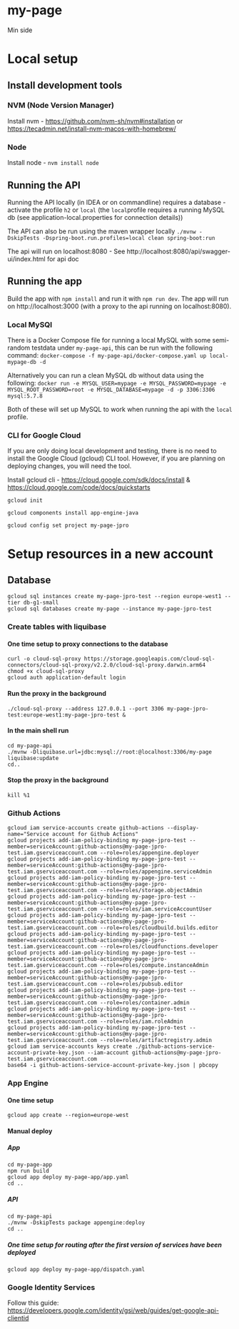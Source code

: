 # my-page

Min side

# Local setup

## Install development tools

### NVM (Node Version Manager)
Install nvm - https://github.com/nvm-sh/nvm#installation or https://tecadmin.net/install-nvm-macos-with-homebrew/

### Node
Install node - `nvm install node`

## Running the API

Running the API locally (in IDEA or on commandline) requires a database - activate the profile `h2` or `local` (the `local`profile requires a running MySQL db (see application-local.properties for connection details))

The API can also be run using the maven wrapper locally `./mvnw -DskipTests -Dspring-boot.run.profiles=local clean spring-boot:run`

The api will run on localhost:8080 - See http://localhost:8080/api/swagger-ui/index.html for api doc

## Running the app

Build the app with `npm install` and run it with `npm run dev`. The app will run on http://localhost:3000 (with a proxy to the api running on localhost:8080).

### Local MySQl

There is a Docker Compose file for running a local MySQL with some semi-random testdata under `my-page-api`, this can be run with the following command: `docker-compose -f my-page-api/docker-compose.yaml up local-mypage-db -d`

Alternatively you can run a clean MySQL db without data using the following:
`docker run -e MYSQL_USER=mypage -e MYSQL_PASSWORD=mypage -e MYSQL_ROOT_PASSWORD=root -e MYSQL_DATABASE=mypage -d -p 3306:3306 mysql:5.7.8`

Both of these will set up MySQL to work when running the api with the `local` profile.

### CLI for Google Cloud

If you are only doing local development and testing, there is
no need to install the Google Cloud (gcloud) CLI tool. However,
if you are planning on deploying changes, you will need the tool.

Install gcloud cli - https://cloud.google.com/sdk/docs/install & https://cloud.google.com/code/docs/quickstarts

`gcloud init`

`gcloud components install app-engine-java`

`gcloud config set project my-page-jpro`

# Setup resources in a new account

## Database
```
gcloud sql instances create my-page-jpro-test --region europe-west1 --tier db-g1-small
gcloud sql databases create my-page --instance my-page-jpro-test
```

### Create tables with liquibase
#### One time setup to proxy connections to the database
```
curl -o cloud-sql-proxy https://storage.googleapis.com/cloud-sql-connectors/cloud-sql-proxy/v2.2.0/cloud-sql-proxy.darwin.arm64
chmod +x cloud-sql-proxy
gcloud auth application-default login
```

#### Run the proxy in the background
```
./cloud-sql-proxy --address 127.0.0.1 --port 3306 my-page-jpro-test:europe-west1:my-page-jpro-test &
```

#### In the main shell run
```
cd my-page-api
./mvnw -Dliquibase.url=jdbc:mysql://root:@localhost:3306/my-page liquibase:update
cd..
```

#### Stop the proxy in the background
```
kill %1
```

### Github Actions
```
gcloud iam service-accounts create github-actions --display-name="Service account for Github Actions"
gcloud projects add-iam-policy-binding my-page-jpro-test --member=serviceAccount:github-actions@my-page-jpro-test.iam.gserviceaccount.com --role=roles/appengine.deployer
gcloud projects add-iam-policy-binding my-page-jpro-test --member=serviceAccount:github-actions@my-page-jpro-test.iam.gserviceaccount.com --role=roles/appengine.serviceAdmin
gcloud projects add-iam-policy-binding my-page-jpro-test --member=serviceAccount:github-actions@my-page-jpro-test.iam.gserviceaccount.com --role=roles/storage.objectAdmin
gcloud projects add-iam-policy-binding my-page-jpro-test --member=serviceAccount:github-actions@my-page-jpro-test.iam.gserviceaccount.com --role=roles/iam.serviceAccountUser
gcloud projects add-iam-policy-binding my-page-jpro-test --member=serviceAccount:github-actions@my-page-jpro-test.iam.gserviceaccount.com --role=roles/cloudbuild.builds.editor
gcloud projects add-iam-policy-binding my-page-jpro-test --member=serviceAccount:github-actions@my-page-jpro-test.iam.gserviceaccount.com --role=roles/cloudfunctions.developer
gcloud projects add-iam-policy-binding my-page-jpro-test --member=serviceAccount:github-actions@my-page-jpro-test.iam.gserviceaccount.com --role=roles/compute.instanceAdmin
gcloud projects add-iam-policy-binding my-page-jpro-test --member=serviceAccount:github-actions@my-page-jpro-test.iam.gserviceaccount.com --role=roles/pubsub.editor
gcloud projects add-iam-policy-binding my-page-jpro-test --member=serviceAccount:github-actions@my-page-jpro-test.iam.gserviceaccount.com --role=roles/container.admin
gcloud projects add-iam-policy-binding my-page-jpro-test --member=serviceAccount:github-actions@my-page-jpro-test.iam.gserviceaccount.com --role=roles/iam.roleAdmin
gcloud projects add-iam-policy-binding my-page-jpro-test --member=serviceAccount:github-actions@my-page-jpro-test.iam.gserviceaccount.com --role=roles/artifactregistry.admin
gcloud iam service-accounts keys create ./github-actions-service-account-private-key.json --iam-account github-actions@my-page-jpro-test.iam.gserviceaccount.com
base64 -i github-actions-service-account-private-key.json | pbcopy
```

### App Engine
#### One time setup
```
gcloud app create --region=europe-west
```

#### Manual deploy
##### App
```
cd my-page-app
npm run build
gcloud app deploy my-page-app/app.yaml
cd ..
```

##### API
```
cd my-page-api
./mvnw -DskipTests package appengine:deploy
cd ..
```

##### One time setup for routing after the first version of services have been deployed
```
gcloud app deploy my-page-app/dispatch.yaml
```


### Google Identity Services

Follow this guide: https://developers.google.com/identity/gsi/web/guides/get-google-api-clientid
